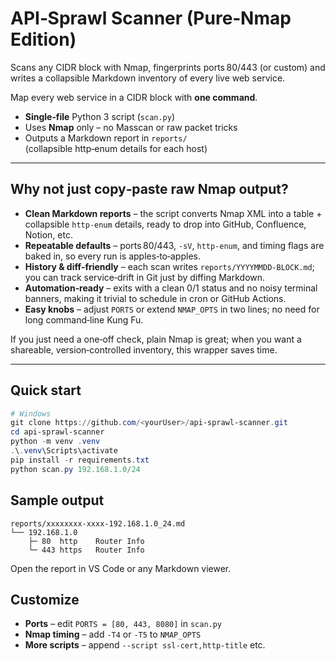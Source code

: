 # API‑Sprawl Scanner (Pure‑Nmap Edition)


Scans any CIDR block with Nmap, fingerprints ports 80/443 (or custom) and writes a collapsible Markdown inventory of every live web service.

Map every web service in a CIDR block with **one command**.

* **Single‑file** Python 3 script (`scan.py`)
* Uses **Nmap** only – no Masscan or raw packet tricks
* Outputs a Markdown report in `reports/`  
  (collapsible http‑enum details for each host)

---

## Why not just copy‑paste raw Nmap output?

* **Clean Markdown reports** – the script converts Nmap XML into a table + collapsible
  `http‑enum` details, ready to drop into GitHub, Confluence, Notion, etc.
* **Repeatable defaults** – ports 80/443, `-sV`, `http-enum`, and timing flags are baked in,
  so every run is apples‑to‑apples.
* **History & diff‑friendly** – each scan writes `reports/YYYYMMDD‑BLOCK.md`; you can track
  service‑drift in Git just by diffing Markdown.
* **Automation‑ready** – exits with a clean 0/1 status and no noisy terminal banners,
  making it trivial to schedule in cron or GitHub Actions.
* **Easy knobs** – adjust `PORTS` or extend `NMAP_OPTS` in two lines; no need for long
  command‑line Kung Fu.

If you just need a one‑off check, plain Nmap is great; when you want a shareable,
version‑controlled inventory, this wrapper saves time.

---

## Quick start

```powershell
# Windows
git clone https://github.com/<yourUser>/api-sprawl-scanner.git
cd api-sprawl-scanner
python -m venv .venv
.\.venv\Scripts\activate
pip install -r requirements.txt
python scan.py 192.168.1.0/24
````

## Sample output

```
reports/xxxxxxxx-xxxx-192.168.1.0_24.md
└── 192.168.1.0
    ├─ 80  http    Router Info
    └─ 443 https   Router Info
```

Open the report in VS Code or any Markdown viewer.

## Customize

* **Ports** – edit `PORTS = [80, 443, 8080]` in `scan.py`
* **Nmap timing** – add `-T4` or `-T5` to `NMAP_OPTS`
* **More scripts** – append `--script ssl-cert,http-title` etc.
